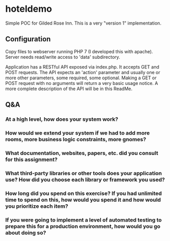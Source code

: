 # hoteldemo
Simple POC for Gilded Rose Inn.
This is a very "version 1" implementation.

## Configuration

Copy files to webserver running PHP 7 (I developed this with apache). Server needs read/write access to 'data' subdirectory.

Application has a RESTful API exposed via index.php. It accepts GET and POST requests.
The API expects an 'action' parameter and usually one or more other parameters, some required, some optional.
Making a GET or POST request with no arguments will return a very basic usage notice. A more complete description of the API will be in this ReadMe.

## Q&A
###	At a high level, how does your system work? 
###	How would we extend your system if we had to add more rooms, more business logic constraints, more gnomes?
###	What documentation, websites, papers, etc. did you consult for this assignment?
###	What third-party libraries or other tools does your application use? How did you choose each library or framework you used?
###	How long did you spend on this exercise? If you had unlimited time to spend on this, how would you spend it and how would you prioritize each item? 
###	If you were going to implement a level of automated testing to prepare this for a production environment, how would you go about doing so?
